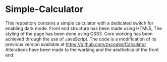 # Simple-Calculator
This repository contains a simple calculator with a dedicated switch for enabling dark mode.
Front end structure has been made using HTML5,
The styling of the page has been done using CSS3.
Core working has been achieved through the use of JavaScript.
The code is a modification of its previous version available at https://github.com/zxcodes/Calculator
Alterations have been made to the working and the aesthetics of the front end.
